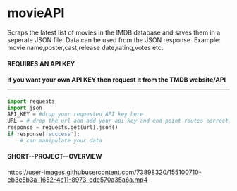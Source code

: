 # movieAPI
Scraps the latest list of movies in the IMDB database and saves them in a seperate JSON file. Data can be used from the JSON response. Example: movie name,poster,cast,release date,rating,votes etc.


#### REQUIRES AN API KEY
#### if you want your own API KEY then request it from the TMDB website/API<hr>

```python
import requests
import json
API_KEY = #drop your requested API key here
URL = # drop the url and add your api key and end point routes correctly
response = requests.get(url).json()
if response['success']:
    # can manipulate your data

```

#### SHORT--PROJECT--OVERVIEW


https://user-images.githubusercontent.com/73898320/155100710-eb3e5b3a-1652-4c11-8973-ede570a35a6a.mp4

